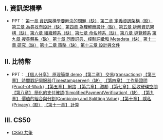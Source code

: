 ##### <!-- ref -->

###### <!-- I. 資訊架構學 -->

[第一章 資訊架構學要解決的問題（缺）]: https://github.com/ocup0311/NOTE
[第二章 定義資訊架構（缺）]: https://github.com/ocup0311/NOTE
[第三章 為尋找而設計（缺）]: https://github.com/ocup0311/NOTE
[第四章 為理解而設計（缺）]: https://github.com/ocup0311/NOTE
[第五章 拆解資訊架構（缺）]: https://github.com/ocup0311/NOTE
[第六章 組織體系（缺）]: https://github.com/ocup0311/NOTE
[第七章 命名體系（缺）]: https://github.com/ocup0311/NOTE
[第八章 導覽體系]: https://docs.google.com/presentation/d/1GmM_ucXAcgFMg6KKs4oYCYX6ITD-lZhxunw-mQB1elw/edit?usp=sharing
[第九章 搜尋體系（缺）]: https://github.com/ocup0311/NOTE
[第十章 同義詞典、控制詞彙和 metadata（缺）]: https://github.com/ocup0311/NOTE
[第十一章 研究（缺）]: https://github.com/ocup0311/NOTE
[第十二章 策略（缺）]: https://github.com/ocup0311/NOTE
[第十三章 設計與文件]: https://docs.google.com/presentation/d/1wZqJsvtPOcdMYO0L96PlvRAR4AYBUkcLsDixyZiIrE8/edit?usp=sharing

###### <!-- II. 比特幣 -->

[【個人分享】 原理簡單 demo]: https://docs.google.com/presentation/d/1pe_60Kh8xjU3DQXA_Us1YyGzzl8MR5EjMKKApDs8RPc/edit?usp=sharing
[【第二章】 交易(transactions)]: https://docs.google.com/presentation/d/1mlR1hmhEQBdoZRYFJ0s5zof9LCc7UgcBCEJSRpahoxY/edit?usp=sharing
[【第三章】 時間戳記伺服器(timestampserver)（缺）]: https://github.com/ocup0311/NOTE
[【第四章】 工作量證明(proof-of-work)]: https://docs.google.com/presentation/d/1jDNJLAI8RM2Fl3J369UYRMkQAgXXrZ-SHqQIpRqk4u4/edit?usp=sharing
[【第五章】 網路]: https://drive.google.com/drive/folders/17XKHHEO5H_-REQWgaN14aglPIzQ1-U6a?usp=sharing
[【第六章】 激勵]: https://drive.google.com/file/d/1aonYXEoXWy9CCHi2FEIY9-LQmDBNsQD7/view?usp=sharing
[【第七章】 回收硬碟空間]: https://docs.google.com/presentation/d/1_xxZKado6A8TnAfyniyXhDIeCXIf4jiQMxbEENvtF70/edit?usp=sharing
[【第八章】 簡化的支付確認(simplifiedpaymentverification)（缺）]: https://github.com/ocup0311/NOTE
[【第九章】 價值的組合與分割(combining and splitting value)]: https://docs.google.com/presentation/d/1cXx34ba7iTjFq7goukcexdREFmR9Xq6IgASHXSvJdi8/edit?usp=sharing
[【第十章】 隱私(privacy)（缺）]: https://github.com/ocup0311/NOTE
[【第十一章】 計算]: https://docs.google.com/presentation/d/1isx4-lD3udy5LpqLMCvZZJp7nsst8PQuKl5xgeY0wus/edit?usp=sharing

<!-- ref -->

###### <!-- III. CS50 -->

[cs50 共筆]: https://hackmd.io/3HX_gF4JQOSY6W7W7tnQ6A

## I. 資訊架構學

- PPT：
  [第一章 資訊架構學要解決的問題（缺）]
  [第二章 定義資訊架構（缺）]
  [第三章 為尋找而設計（缺）]
  [第四章 為理解而設計（缺）]
  [第五章 拆解資訊架構（缺）]
  [第六章 組織體系（缺）]
  [第七章 命名體系（缺）]
  [第八章 導覽體系]
  [第九章 搜尋體系（缺）]
  [第十章 同義詞典、控制詞彙和 Metadata（缺）]
  [第十一章 研究（缺）]
  [第十二章 策略（缺）]
  [第十三章 設計與文件]

## II. 比特幣

- PPT：
  [【個人分享】 原理簡單 demo]
  [【第二章】 交易(transactions)]
  [【第三章】 時間戳記伺服器(Timestampserver)（缺）]
  [【第四章】 工作量證明(Proof-of-Work)]
  [【第五章】 網路]
  [【第六章】 激勵]
  [【第七章】 回收硬碟空間]
  [【第八章】 簡化的支付確認(SimplifiedPaymentVerification)（缺）]
  [【第九章】 價值的組合與分割(Combining and Splitting Value)]
  [【第十章】 隱私(Privacy)（缺）]
  [【第十一章】 計算]

## III. CS50

- [CS50 共筆]
